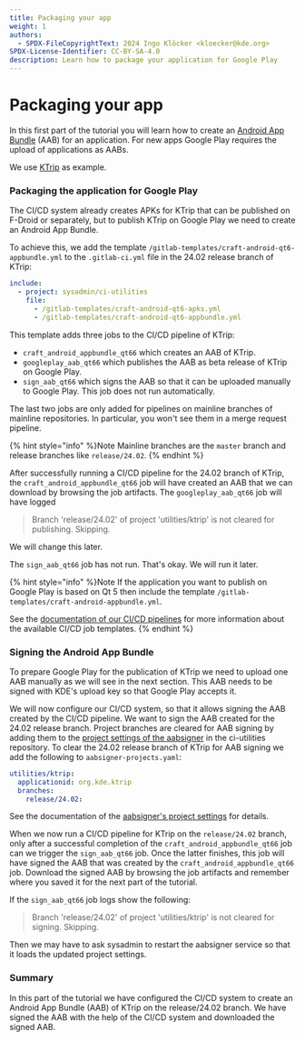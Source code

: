 ```yaml
---
title: Packaging your app
weight: 1
authors:
  - SPDX-FileCopyrightText: 2024 Ingo Klöcker <kloecker@kde.org>
SPDX-License-Identifier: CC-BY-SA-4.0
description: Learn how to package your application for Google Play
---
```


# Packaging your app

In this first part of the tutorial you will learn how to create an [Android App Bundle](https://developer.android.com/guide/app-bundle) (AAB) for an application. For new apps Google Play requires the upload of applications as AABs.

We use [KTrip](https://apps.kde.org/ktrip) as example.

### Packaging the application for Google Play

The CI/CD system already creates APKs for KTrip that can be published on F-Droid or separately, but to publish KTrip on Google Play we need to create an Android App Bundle.

To achieve this, we add the template `/gitlab-templates/craft-android-qt6-appbundle.yml` to the `.gitlab-ci.yml` file in the 24.02 release branch of KTrip:

```yml
include:
  - project: sysadmin/ci-utilities
    file:
      - /gitlab-templates/craft-android-qt6-apks.yml
      - /gitlab-templates/craft-android-qt6-appbundle.yml
```

This template adds three jobs to the CI/CD pipeline of KTrip:

* `craft_android_appbundle_qt66` which creates an AAB of KTrip.
* `googleplay_aab_qt66` which publishes the AAB as beta release of KTrip on Google Play.
* `sign_aab_qt66` which signs the AAB so that it can be uploaded manually to Google Play. This job does not run automatically.

The last two jobs are only added for pipelines on mainline branches of mainline repositories. In particular, you won't see them in a merge request pipeline.

{% hint style="info" %}Note Mainline branches are the `master` branch and release branches like `release/24.02`. {% endhint %}

After successfully running a CI/CD pipeline for the 24.02 branch of KTrip, the `craft_android_appbundle_qt66` job will have created an AAB that we can download by browsing the job artifacts. The `googleplay_aab_qt66` job will have logged

> Branch 'release/24.02' of project 'utilities/ktrip' is not cleared for publishing. Skipping.

We will change this later.

The `sign_aab_qt66` job has not run. That's okay. We will run it later.

{% hint style="info" %}Note If the application you want to publish on Google Play is based on Qt 5 then include the template `/gitlab-templates/craft-android-appbundle.yml`.

See the [documentation of our CI/CD pipelines](https://invent.kde.org/sysadmin/ci-utilities/-/tree/master/gitlab-templates?ref\_type=heads#our-gitlab-cicd-pipelines) for more information about the available CI/CD job templates. {% endhint %}

### Signing the Android App Bundle

To prepare Google Play for the publication of KTrip we need to upload one AAB manually as we will see in the next section. This AAB needs to be signed with KDE's upload key so that Google Play accepts it.

We will now configure our CI/CD system, so that it allows signing the AAB created by the CI/CD pipeline. We want to sign the AAB created for the 24.02 release branch. Project branches are cleared for AAB signing by adding them to the [project settings of the aabsigner](https://invent.kde.org/sysadmin/ci-utilities/-/blob/master/signing/aabsigner-projects.yaml?ref\_type=heads) in the ci-utilities repository. To clear the 24.02 release branch of KTrip for AAB signing we add the following to `aabsigner-projects.yaml`:

```yml
utilities/ktrip:
  applicationid: org.kde.ktrip
  branches:
    release/24.02:
```

See the documentation of the [aabsigner's project settings](https://invent.kde.org/sysadmin/ci-utilities/-/tree/master/signing?ref\_type=heads#aabsigner) for details.

When we now run a CI/CD pipeline for KTrip on the `release/24.02` branch, only after a successful completion of the `craft_android_appbundle_qt66` job can we trigger the `sign_aab_qt66` job. Once the latter finishes, this job will have signed the AAB that was created by the `craft_android_appbundle_qt66` job. Download the signed AAB by browsing the job artifacts and remember where you saved it for the next part of the tutorial.

If the `sign_aab_qt66` job logs show the following:

> Branch 'release/24.02' of project 'utilities/ktrip' is not cleared for signing. Skipping.

Then we may have to ask sysadmin to restart the aabsigner service so that it loads the updated project settings.

### Summary

In this part of the tutorial we have configured the CI/CD system to create an Android App Bundle (AAB) of KTrip on the release/24.02 branch. We have signed the AAB with the help of the CI/CD system and downloaded the signed AAB.
